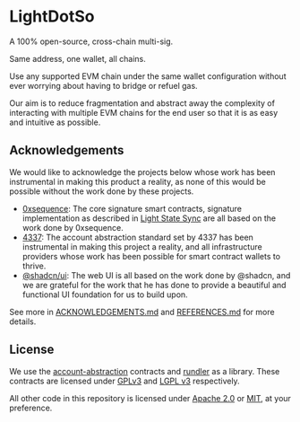 # LightDotSo

A 100% open-source, cross-chain multi-sig.

Same address, one wallet, all chains.

Use any supported EVM chain under the same wallet configuration without ever worrying about having to bridge or refuel gas.

Our aim is to reduce fragmentation and abstract away the complexity of interacting with multiple EVM chains for the end user so that it is as easy and intuitive as possible.

## Acknowledgements

We would like to acknowledge the projects below whose work has been instrumental in making this product a reality, as none of this would be possible without the work done by these projects.

- [0xsequence](https://github.com/0xsequence/wallet-contracts): The core signature smart contracts, signature implementation as described in [Light State Sync](https://sequence.xyz/blog/sequence-wallet-light-state-sync-full-merkle-wallets) are all based on the work done by 0xsequence.
- [4337](https://github.com/eth-infinitism/account-abstraction): The account abstraction standard set by 4337 has been instrumental in making this project a reality, and all infrastructure providers whose work has been possible for smart contract wallets to thrive.
- [@shadcn/ui](https://github.com/shadcn/ui): The web UI is all based on the work done by @shadcn, and we are grateful for the work that he has done to provide a beautiful and functional UI foundation for us to build upon.

See more in [ACKNOWLEDGEMENTS.md](ACKNOWLEDGEMENTS.md) and [REFERENCES.md](REFERENCES.md) for more details.

## License

We use the [account-abstraction](https://github.com/eth-infinitism/account-abstraction) contracts and [rundler](https://github.com/alchemyplatform/rundler) as a library. These contracts are licensed under [GPLv3](https://github.com/eth-infinitism/account-abstraction/blob/develop/LICENSE) and [LGPL v3](https://github.com/alchemyplatform/rundler/blob/main/COPYING.lesser) respectively.

All other code in this repository is licensed under [Apache 2.0](./LICENSE.md) or [MIT](./LICENSE.md), at your preference.
